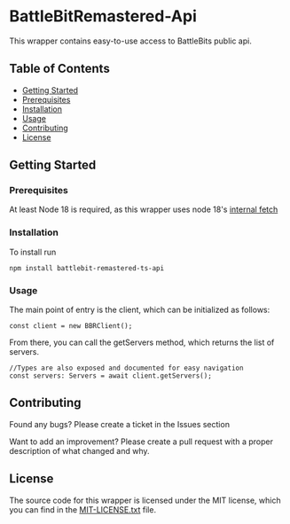 # BattleBitRemastered-Api
This wrapper contains easy-to-use access to BattleBits public api.

## Table of Contents

- [Getting Started](#getting-started)
- [Prerequisites](#prerequisites)
- [Installation](#installation)
- [Usage](#usage)
- [Contributing](#contributing)
- [License](#license)

## Getting Started

### Prerequisites
At least Node 18 is required, as this wrapper uses node 18's [internal fetch](https://nodejs.org/dist/latest-v18.x/docs/api/globals.html#fetch)

### Installation
To install run

```
npm install battlebit-remastered-ts-api
```

### Usage
The main point of entry is the client, which can be initialized as follows:

```
const client = new BBRClient();
```

From there, you can call the getServers method, which returns the list of servers.

```
//Types are also exposed and documented for easy navigation
const servers: Servers = await client.getServers();
```


## Contributing
Found any bugs? Please create a ticket in the Issues section

Want to add an improvement? Please create a pull request with a proper description of what changed and why.

## License
The source code for this wrapper is licensed under the MIT license, which you can find in the [MIT-LICENSE.txt](/mit-license.txt) file.


